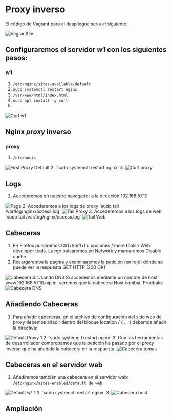 # Proxy inverso

El código de Vagrant para el despliegue sería el siguiente:
<a href="./Vagrantfile"></a>

<img src="./imgs/vagrantfile.png" alt="Vagrantfile">

## Configuraremos el servidor *w1* con los siguientes pasos:

### w1

1. `/etc/nginx/sites-available/default`
2. `sudo systemctl restart nginx`
3. `/var/www/html/index.html`
4. `sudo apt install -y curl`
5.
<img src="./imgs/curl_web.png" alt="Curl w1">
   
## Nginx *proxy* inverso

### proxy

1. `/etc/hosts`  
<img src="./imgs/default_proxy.png" alt="First Proxy Default">
2. `sudo systemctl restart nginx`
3. 
<img src="./imgs/proxy_w1.png" alt="Curl proxy">

## Logs

1. Accederemos en nuestro navegador a la dirección 192.168.57.10
<img src="./imgs/1921685710.png" alt="Page">
2. Accederemos a los logs de proxy
`sudo tail /var/log/nginx/access.log`
<img src="./imgs/tail_proxy.png" alt="Tail Proxy">
3. Accederemos a los logs de web
`sudo tail /var/log/nginx/access.log`
<img src="./imgs/tail_w1.png" alt="Tail Web">

## Cabeceras

1. En Firefox pulsaremos Ctrl+Shift+I u opciones / more tools / Web developer tools. Luego pulsaremos en Network y marcaremos Disable cache.
2. Recargaremos la página y examinaremos la petición (en rojo) dónde se puede ver la respuesta GET HTTP (200 OK)
<img src="./imgs/cabecera10.png" alt="Cabecera">
3. Usando DNS
Si accedemos mediante un nombre de host www.192.168.57.10.nip.io, veremos que la cabecera Host cambia. Pruebalo.
<img src="./imgs/cabecera_10_dns.png" alt="Cabecera DNS">


## Añadiendo Cabeceras

1. Para añadir cabeceras, en el archivo de configuración del sitio web de proxy debemos añadir dentro del bloque location / { … } debemos añadir la directiva:
<img src="./imgs/default_proxy_1.png" alt="Default Proxy 1">
2. `sudo systemctl restart nginx` 
3. Con las herramientas de desarrollador comprobamos que la petición ha pasado por el proxy inverso que ha añadido la cabecera en la respuesta.
<img src="./imgs/cabecera_10_tomas.png" alt="Cabecera tomas">

## Cabeceras en el servidor web

1. Añadiremos también una cabecera en el servidor web:
`/etc/nginx/sites-enabled/default de web`
<img src="./imgs/default_w1_1.png" alt="Default w1 1">
2. `sudo systemctl restart nginx` 
3. 
<img src="./imgs/cabecera_10_host.png" alt="Cabecera host">

## Ampliación








